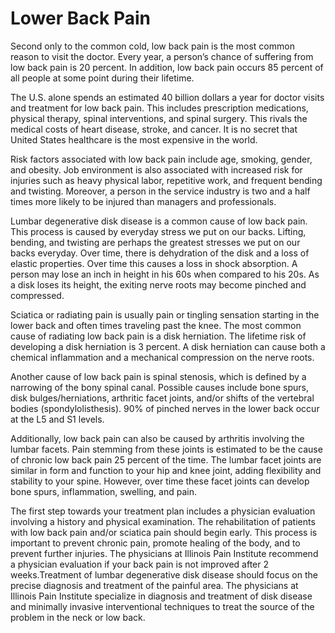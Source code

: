# Lower Back Pain

Second only to the common cold, low back pain is the most common reason to visit the doctor. Every year, a person’s chance of suffering from low back pain is 20 percent.  In addition, low back pain occurs 85 percent of all people at some point during their lifetime.

The U.S. alone spends an estimated 40 billion dollars a year for doctor visits and treatment for low back pain. This includes prescription medications, physical therapy, spinal interventions, and spinal surgery. This rivals the medical costs of heart disease, stroke, and cancer. It is no secret that United States healthcare is the most expensive in the world.

Risk factors associated with low back pain include age, smoking, gender, and obesity.  Job environment is also associated with increased risk for injuries such as heavy physical labor, repetitive work, and frequent bending and twisting. Moreover, a person in the service industry is two and a half times more likely to be injured than managers and professionals.

Lumbar degenerative disk disease is a common cause of low back pain. This process is caused by everyday stress we put on our backs. Lifting, bending, and twisting are perhaps the greatest stresses we put on our backs everyday.  Over time, there is dehydration of the disk and a loss of elastic properties. Over time this causes a loss in shock absorption.  A person may lose an inch in height in his 60s when compared to his 20s. As a disk loses its height, the exiting nerve roots may become pinched and compressed.

Sciatica or radiating pain is usually pain or tingling sensation starting in the lower back and often times traveling past the knee. The most common cause of radiating low back pain is a disk herniation. The lifetime risk of developing a disk herniation is 3 percent. A disk herniation can cause both a chemical inflammation and a mechanical compression on the nerve roots.

Another cause of low back pain is spinal stenosis, which is defined by a narrowing of the bony spinal canal. Possible causes include bone spurs, disk bulges/herniations, arthritic facet joints, and/or shifts of the vertebral bodies (spondylolisthesis).  90% of pinched nerves in the lower back occur at the L5 and S1 levels.

Additionally, low back pain can also be caused by arthritis involving the lumbar facets. Pain stemming from these joints is estimated to be the cause of chronic low back pain 25 percent of the time.  The lumbar facet joints are similar in form and function to your hip and knee joint, adding flexibility and stability to your spine. However, over time these facet joints can develop bone spurs, inflammation, swelling, and pain.

The first step towards your treatment plan includes a physician evaluation involving a history and physical examination. The rehabilitation of patients with low back pain and/or sciatica pain should begin early. This process is important to prevent chronic pain, promote healing of the body, and to prevent further injuries. The physicians at Illinois Pain Institute recommend a physician evaluation if your back pain is not improved after 2 weeks.Treatment of lumbar degenerative disk disease should focus on the precise diagnosis and treatment of the painful area.  The physicians at Illinois Pain Institute specialize in diagnosis and treatment of disk disease and minimally invasive interventional techniques to treat the source of the problem in the neck or low back.

